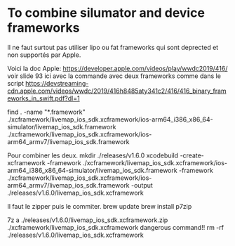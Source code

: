 # To combine silumator and device frameworks

Il ne faut surtout pas utiliser lipo ou fat frameworks qui sont deprected et non supportés par Apple.

Voici la doc Apple:
https://developer.apple.com/videos/play/wwdc2019/416/
voir slide 93 ici avec la commande avec deux frameworks comme dans le script
https://devstreaming-cdn.apple.com/videos/wwdc/2019/416h8485aty341c2/416/416_binary_frameworks_in_swift.pdf?dl=1

find . -name "*.framework"
./xcframework/livemap_ios_sdk.xcframework/ios-arm64_i386_x86_64-simulator/livemap_ios_sdk.framework
./xcframework/livemap_ios_sdk.xcframework/ios-arm64_armv7/livemap_ios_sdk.framework

Pour combiner les deux.
mkdir ./releases/v1.6.0
xcodebuild -create-xcframework -framework ./xcframework/livemap_ios_sdk.xcframework/ios-arm64_i386_x86_64-simulator/livemap_ios_sdk.framework -framework ./xcframework/livemap_ios_sdk.xcframework/ios-arm64_armv7/livemap_ios_sdk.framework -output ./releases/v1.6.0/livemap_ios_sdk.xcframework

Il faut le zipper puis le commiter.
brew update
brew install p7zip

7z a ./releases/v1.6.0/livemap_ios_sdk.xcframework.zip ./xcframework/livemap_ios_sdk.xcframework
dangerous command!!
rm -rf ./releases/v1.6.0/livemap_ios_sdk.xcframework
